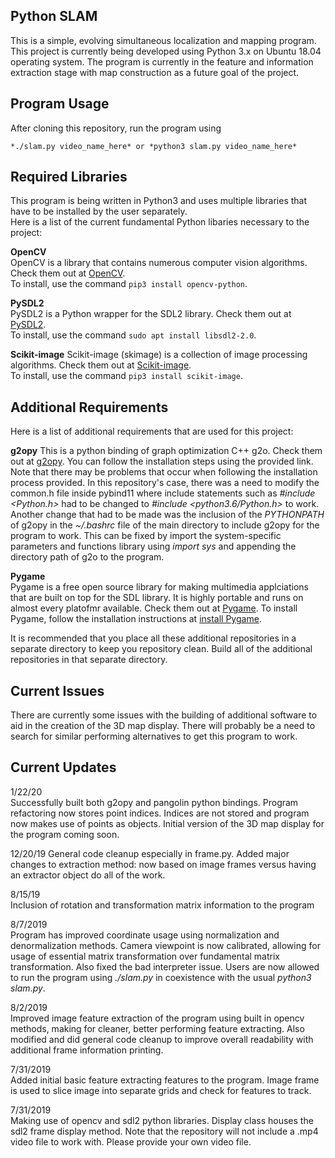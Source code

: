 ## Python SLAM    
This is a simple, evolving simultaneous localization and mapping program.
This project is currently being developed using Python 3.x on Ubuntu 18.04 operating system. The program is currently in the feature and
information extraction stage with map construction as a future goal of the project.

## Program Usage  
After cloning this repository, run the program using 
```
*./slam.py video_name_here* or *python3 slam.py video_name_here*
```

## Required Libraries
This program is being written in Python3 and uses multiple libraries that have to be installed by the user separately.  
Here is a list of the current fundamental Python libaries necessary to the project:  

**OpenCV**  
OpenCV is a library that contains numerous computer vision algorithms. Check them out at [OpenCV](https://docs.opencv.org/3.4/d1/dfb/intro.html).  
To install, use the command `pip3 install opencv-python`.

**PySDL2**  
PySDL2 is a Python wrapper for the SDL2 library. Check them out at [PySDL2](https://pysdl2.readthedocs.io/en/rel_0_9_6/index.html).  
To install, use the command `sudo apt install libsdl2-2.0`.

**Scikit-image**
Scikit-image (skimage) is a collection of image processing algorithms. Check them out at [Scikit-image](https://scikit-image.org/).  
To install, use the command `pip3 install scikit-image`.

## Additional Requirements
Here is a list of additional requirements that are used for this project:

**g2opy**
This is a python binding of graph optimization C++ g2o. Check them out at [g2opy](https://github.com/uoip/g2opy).
You can follow the installation steps using the provided link. Note that there may be problems that occur when following the installation process
provided. In this repository's case, there was a need to modify the common.h file inside pybind11 where include statements such as *#include <Python.h>*
had to be changed to *#include <python3.6/Python.h>* to work. Another change that had to be made was the inclusion of the *PYTHONPATH* of g2opy in
the *~/.bashrc* file of the main directory to include g2opy for the program to work. This can be fixed by import the system-specific parameters and 
functions library using *import sys* and appending the directory path of g2o to the program.

**Pygame**  
Pygame is a free open source library for making multimedia applciations that are built on top for the SDL library. It is highly portable and runs on
almost every platofmr available. Check them out at [Pygame](https://www.pygame.org/wiki/about). To install Pygame, follow the installation instructions
at [install Pygame](https://www.pygame.org/wiki/GettingStarted).

It is recommended that you place all these additional repositories in a separate directory to keep you repository clean. Build all of the
additional repositories in that separate directory.

## Current Issues  
There are currently some issues with the building of additional software to aid in the creation of the 3D map display. There will probably be a need 
to search for similar performing alternatives to get this program to work.

## Current Updates  
1/22/20  
Successfully built both g2opy and pangolin python bindings. Program refactoring now stores point indices.
Indices are not stored and program now makes use of points as objects. Initial version of the 3D map 
display for the program coming soon.

12/20/19
General code cleanup especially in frame.py. Added major changes to extraction method: now based
on image frames versus having an extractor object do all of the work.

8/15/19  
Inclusion of rotation and transformation matrix information to the program

8/7/2019  
Program has improved coordinate usage using normalization and denormalization methods. Camera viewpoint is now
calibrated, allowing for usage of essential matrix transformation over fundamental matrix transformation. Also
fixed the bad interpreter issue. Users are now allowed to run the program using *./slam.py* in coexistence with
the usual *python3 slam.py*.

8/2/2019  
Improved image feature extraction of the program using built in opencv methods, making for cleaner, better
performing feature extracting. Also modified and did general code cleanup to improve overall readability
with additional frame information printing.

7/31/2019  
Added initial basic feature extracting features to the program. Image frame is used to slice image into
separate grids and check for features to track.

7/31/2019  
Making use of opencv and sdl2 python libraries. Display class houses the sdl2 frame display method.
Note that the repository will not include a .mp4 video file to work with. Please provide your own video file.
